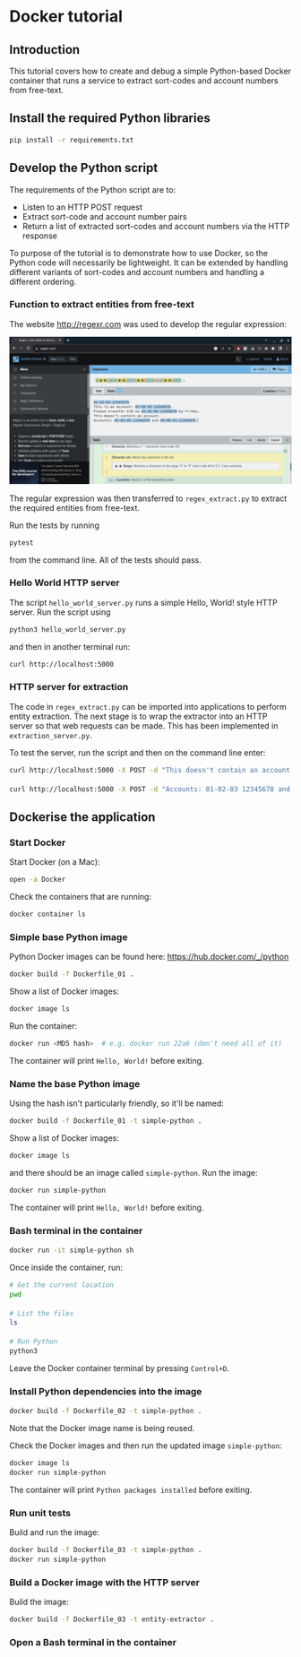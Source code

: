 # Docker tutorial

## Introduction

This tutorial covers how to create and debug a simple Python-based Docker container that runs a service to extract sort-codes and account numbers from free-text.

## Install the required Python libraries

```bash
pip install -r requirements.txt
```

## Develop the Python script

The requirements of the Python script are to:

* Listen to an HTTP POST request
* Extract sort-code and account number pairs
* Return a list of extracted sort-codes and account numbers via the HTTP response

To purpose of the tutorial is to demonstrate how to use Docker, so the Python code will necessarily be lightweight. It can be extended by handling different variants of sort-codes and account numbers and handling a different ordering.

### Function to extract entities from free-text

The website http://regexr.com was used to develop the regular expression:

![](./regexr.png)

The regular expression was then transferred to `regex_extract.py` to extract the required entities from free-text.

Run the tests by running 

```bash
pytest
```

from the command line. All of the tests should pass.

### Hello World HTTP server

The script `hello_world_server.py` runs a simple Hello, World! style HTTP server. Run the script using

```bash
python3 hello_world_server.py
```

and then in another terminal run:

```bash
curl http://localhost:5000
```

### HTTP server for extraction

The code in `regex_extract.py` can be imported into applications to perform entity extraction. The next stage is to wrap the extractor into an HTTP server so that web requests can be made. This has been implemented in `extraction_server.py`.

To test the server, run the script and then on the command line enter:

```bash
curl http://localhost:5000 -X POST -d "This doesn't contain an account."

curl http://localhost:5000 -X POST -d "Accounts: 01-02-03 12345678 and 89-90-91 09876543."
```

## Dockerise the application

### Start Docker

Start Docker (on a Mac):

```bash
open -a Docker
```

Check the containers that are running:

```bash
docker container ls
```

### Simple base Python image

Python Docker images can be found here: https://hub.docker.com/_/python

```bash
docker build -f Dockerfile_01 .
```

Show a list of Docker images:

```bash
docker image ls
```

Run the container:

```bash
docker run <MD5 hash>  # e.g. docker run 22a6 (don't need all of it)
```

The container will print `Hello, World!` before exiting.

### Name the base Python image

Using the hash isn't particularly friendly, so it'll be named:

```bash
docker build -f Dockerfile_01 -t simple-python .
```

Show a list of Docker images:

```bash
docker image ls
```

and there should be an image called `simple-python`. Run the image:

```bash
docker run simple-python
```

The container will print `Hello, World!` before exiting.

### Bash terminal in the container

```bash
docker run -it simple-python sh
```

Once inside the container, run:

```bash
# Get the current location
pwd

# List the files
ls

# Run Python
python3
```

Leave the Docker container terminal by pressing `Control+D`.

### Install Python dependencies into the image

```bash
docker build -f Dockerfile_02 -t simple-python .
```

Note that the Docker image name is being reused.

Check the Docker images and then run the updated image `simple-python`:

```bash
docker image ls
docker run simple-python
```

The container will print `Python packages installed` before exiting.

### Run unit tests

Build and run the image:

```bash
docker build -f Dockerfile_03 -t simple-python .
docker run simple-python
```



### Build a Docker image with the HTTP server

Build the image:

```bash
docker build -f Dockerfile_03 -t entity-extractor .
```

### Open a Bash terminal in the container

```bash

```